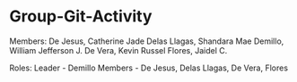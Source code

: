 # Group-Git-Activity

Members:
De Jesus, Catherine Jade
Delas Llagas, Shandara Mae
Demillo, William Jefferson J.
De Vera, Kevin Russel
Flores, Jaidel C.

Roles:
Leader - Demillo
Members - De Jesus, Delas Llagas, De Vera, Flores
